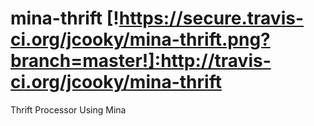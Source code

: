 mina-thrift [!https://secure.travis-ci.org/jcooky/mina-thrift.png?branch=master!]:http://travis-ci.org/jcooky/mina-thrift
===========

Thrift Processor Using Mina
